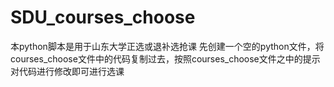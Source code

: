 # SDU_courses_choose
本python脚本是用于山东大学正选或退补选抢课
先创建一个空的python文件，将courses_choose文件中的代码复制过去，按照courses_choose文件之中的提示对代码进行修改即可进行选课
